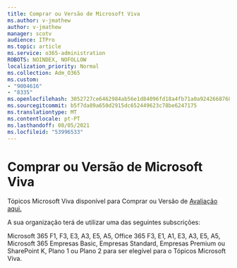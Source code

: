 ```yaml
---
title: Comprar ou Versão de Microsoft Viva
ms.author: v-jmathew
author: v-jmathew
manager: scotv
audience: ITPro
ms.topic: article
ms.service: o365-administration
ROBOTS: NOINDEX, NOFOLLOW
localization_priority: Normal
ms.collection: Adm_O365
ms.custom:
- "9004616"
- "8335"
ms.openlocfilehash: 3052727ce6462984ab56e1d84096fd18a4fb71a0a9242668768793e2d0416ab5
ms.sourcegitcommit: b5f7da89a650d2915dc652449623c78be6247175
ms.translationtype: MT
ms.contentlocale: pt-PT
ms.lasthandoff: 08/05/2021
ms.locfileid: "53996533"
---
```

# <a name="buy-or-trial-microsoft-viva"></a>Comprar ou Versão de Microsoft Viva

Tópicos Microsoft Viva disponível para Comprar ou Versão de [Avaliação aqui.](https://aka.ms/BuyVivaTopics)

A sua organização terá de utilizar uma das seguintes subscrições:

Microsoft 365 F1, F3, E3, A3, E5, A5, Office 365 F3, E1, A1, E3, A3, E5, A5, Microsoft 365 Empresas Basic, Empresas Standard, Empresas Premium ou SharePoint K, Plano 1 ou Plano 2 para ser elegível para o Tópicos Microsoft Viva.
